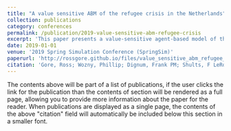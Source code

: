 ```yaml
---
title: "A value sensitive ABM of the refugee crisis in the Netherlands"
collection: publications
category: conferences
permalink: /publication/2019-value-sensitive-abm-refugee-crisis
excerpt: 'This paper presents a value-sensitive agent-based model of the refugee crisis in the Netherlands, exploring ethical considerations in policy decisions.'
date: 2019-01-01
venue: '2019 Spring Simulation Conference (SpringSim)'
paperurl: 'http://rossgore.github.io/files/value_sensitive_abm_refugee_crisis.pdf'
citation: 'Gore, Ross; Wozny, Phillip; Dignum, Frank PM; Shults, F LeRon; Boshuijzen-van Burken, Christine; Royakkers, Lamber. (2019). "A value sensitive ABM of the refugee crisis in the Netherlands". <i>2019 Spring Simulation Conference (SpringSim)</i>. 1-12.'
---
```

The contents above will be part of a list of publications, if the user clicks the link for the publication than the contents of section will be rendered as a full page, allowing you to provide more information about the paper for the reader. When publications are displayed as a single page, the contents of the above "citation" field will automatically be included below this section in a smaller font.